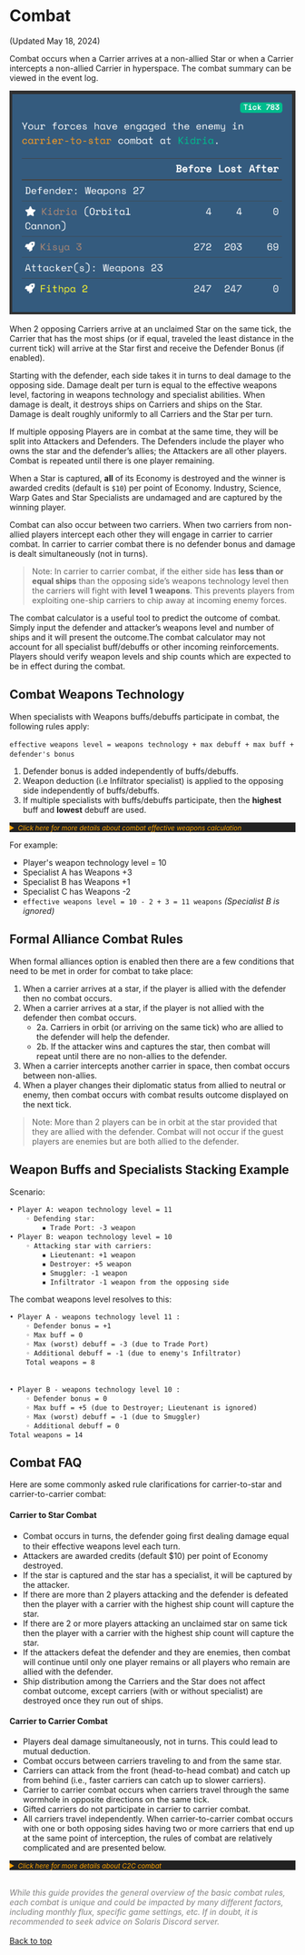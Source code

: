 # Combat
(Updated May 18, 2024)

Combat occurs when a Carrier arrives at a non-allied Star or when a Carrier intercepts a non-allied Carrier in hyperspace. The combat summary can be viewed in the event log.

![Summary of a combat in the event log](img/combat-summary.png)

When 2 opposing Carriers arrive at an unclaimed Star on the same tick, the Carrier that has the most ships (or if equal, traveled the least distance in the current tick) will arrive at the Star first and receive the Defender Bonus (if enabled).

Starting with the defender, each side takes it in turns to deal damage to the opposing side. Damage dealt per turn is equal to the effective weapons level, factoring in weapons technology and specialist abilities. When damage is dealt, it destroys ships on Carriers and ships on the Star. Damage is dealt roughly uniformly to all Carriers and the Star per turn.

If multiple opposing Players are in combat at the same time, they will be split into Attackers and Defenders. The Defenders include the player who owns the star and the defender’s allies; the Attackers are all other players. Combat is repeated until there is one player remaining.

When a Star is captured, **all** of its Economy is destroyed and the winner is awarded credits (default is `$10`) per point of Economy. Industry, Science, Warp Gates and Star Specialists are undamaged and are captured by the winning player.

Combat can also occur between two carriers. When two carriers from non-allied players intercept each other they will engage in carrier to carrier combat. In carrier to carrier combat there is no defender bonus and damage is dealt simultaneously (not in turns).

> Note: In carrier to carrier combat, if the either side has **less than or equal ships** than the opposing side’s weapons technology level then the carriers will fight with **level 1 weapons**. This prevents players from exploiting one-ship carriers to chip away at incoming enemy forces.

The combat calculator is a useful tool to predict the outcome of combat. Simply input the defender and attacker’s weapons level and number of ships and it will present the outcome.The combat calculator may not account for all specialist buff/debuffs or other incoming reinforcements. Players should verify weapon levels and ship counts which are expected to be in effect during the combat.


## Combat Weapons Technology

When specialists with Weapons buffs/debuffs participate in combat, the following rules apply:

`effective weapons level = weapons technology + max debuff + max buff + defender's bonus`

1. Defender bonus is added independently of buffs/debuffs.
2. Weapon deduction (i.e Infiltrator specialist) is applied to the opposing side independently of buffs/debuffs.
3. If multiple specialists with buffs/debuffs participate, then the **highest** buff and **lowest** debuff are used.


<details markdown="1" style="color:orange;background-color:#222222">
<summary><small><i>Click here for more details about combat effective weapons calculation</i></small></summary>

`effective weapons level = weapons technology level + max debuff + max buff + combined defender bonus + deduction by enemy + special buff`

* `weapons technology level` = largest technology level available to any of the players participating on the player’s side in a combat

* `max debuff` = lowest (worst) debuff from any of the specialist belonging to any of the players participating on player’s side; debuff is negative, so it lowers the effective weapons level of the player’s side; debuffs do not stack, only the lowest one is used
    * Both Star and Carrier specialist with weapon debuffs are included in this category

* `max buff` = highest (best) buff from any of the specialist belonging to any of the players participating on player’s side; buff is positive, so it increases the effective weapons level of the player’s side; buffs do not stack, only the highest one is used
    * Only Star specialist that provides weapon buff in this category is War Machine

* `combined defender bonus` = defender bonus + asteroid field bonus + orbital cannon bonus (this is applicable at a Star only)
    * Orbital Cannon falls under this category and would stack with any other weapon buff

* `deduction by enemy` = lowest (worst) deduction imposed by an enemy’s specialist available to any of the players on enemy’s side; deduction by enemy is negative, so it lowers the effective weapons level of the player’s side; deductions by enemy do not stack, only the lowest (largest negative) one is used

* `special buff` = additional buff provided only by War Hero specialist (see War Hero specialist description for more information)

If calculated effective weapons level < 1, then effective weapons level = 1

Notes:

1. Effective weapons level is calculated at the start of the combat and is in effect until combat resolves, even if a carrier weapons specialist runs out of ships mid-combat and is destroyed during the combat.

2. Ship placement does not affect the effective weapons level calculation, as long as the ships participate in the combat. Star defender bonuses and star specialists are in effect even if there are zero ships on the star (i.e., all ships are on carriers orbiting the star).

</details>


For example:

- Player's weapon technology level = 10
- Specialist A has Weapons +3
- Specialist B has Weapons +1
- Specialist C has Weapons -2
- `effective weapons level = 10 - 2 + 3 = 11 weapons` *(Specialist B is ignored)*

## Formal Alliance Combat Rules

When formal alliances option is enabled then there are a few conditions that need to be met in order for combat to take place:

1. When a carrier arrives at a star, if the player is allied with the defender then no combat occurs.
2. When a carrier arrives at a star, if the player is not allied with the defender then combat occurs. 
    * 2a. Carriers in orbit (or arriving on the same tick) who are allied to the defender will help the defender.
    * 2b. If the attacker wins and captures the star, then combat will repeat until there are no non-allies to the defender.
3. When a carrier intercepts another carrier in space, then combat occurs between non-allies.
4. When a player changes their diplomatic status from allied to neutral or enemy, then combat occurs with combat results outcome displayed on the next tick.

> Note: More than 2 players can be in orbit at the star provided that they are allied with the defender. Combat will not occur if the guest players are enemies but are both allied to the defender.


## Weapon Buffs and Specialists Stacking Example

Scenario:

    • Player A: weapon technology level = 11
        ◦ Defending star:
            ▪ Trade Port: -3 weapon
    • Player B: weapon technology level = 10
        ◦ Attacking star with carriers:
            ▪ Lieutenant: +1 weapon
            ▪ Destroyer: +5 weapon
            ▪ Smuggler: -1 weapon
            ▪ Infiltrator -1 weapon from the opposing side

The combat weapons level resolves to this:

    • Player A - weapons technology level 11 :
        ◦ Defender bonus = +1
        ◦ Max buff = 0
        ◦ Max (worst) debuff = -3 (due to Trade Port)
        ◦ Additional debuff = -1 (due to enemy's Infiltrator)
        Total weapons = 8


    • Player B - weapons technology level 10 :
        ◦ Defender bonus = 0
        ◦ Max buff = +5 (due to Destroyer; Lieutenant is ignored)
        ◦ Max (worst) debuff = -1 (due to Smuggler)
        ◦ Additional debuff = 0
    Total weapons = 14


## Combat FAQ

Here are some commonly asked rule clarifications for carrier-to-star and carrier-to-carrier combat:

#### Carrier to Star Combat

- Combat occurs in turns, the defender going ﬁrst dealing damage equal to their effective weapons level each turn.
- Attackers are awarded credits (default $10) per point of Economy destroyed.
- If the star is captured and the star has a specialist, it will be captured by the attacker.
- If there are more than 2 players attacking and the defender is defeated then the player with a carrier with the highest ship count will capture the star.
- If there are 2 or more players attacking an unclaimed star on same tick then the player with a carrier with the highest ship count will capture the star.
- If the attackers defeat the defender and they are enemies, then combat will continue until only one player remains or all players who remain are allied with the defender.
- Ship distribution among the Carriers and the Star does not affect combat outcome, except carriers (with or without specialist) are destroyed once they run out of ships.

#### Carrier to Carrier Combat

- Players deal damage simultaneously, not in turns. This could lead to mutual deduction.
- Combat occurs between carriers traveling to and from the same star. 
- Carriers can attack from the front (head-to-head combat) and catch up from behind (i.e., faster carriers can catch up to slower carriers).
- Carrier to carrier combat occurs when carriers travel through the same wormhole in opposite directions on the same tick.
- Gifted carriers do not participate in carrier to carrier combat.
- All carriers travel independently. When carrier-to-carrier combat occurs with one or both opposing sides having two or more carriers that end up at the same point of interception, the rules of combat are relatively complicated and are presented below.

<details markdown="1" style="color:orange;background-color:#222222">
<summary><i><small>Click here for more details about C2C combat</small></i></summary><br>

Let's assume there are 2 stars, StarA and StarB.
Let carriers A, B, C, D, constructed in this order.

A, B are in the same position on StarA => StarB and owned by Player1.
C, D are in the same position on StarB => StarA and owned by Player2 (who is hostile with Player1).
The positions of A, B and C, D are below 0.2ly in distance, which will be crossed within a tick.

C2C combat is computed:

1. A list of carrier positions is constructed, collecting metadata about the carrier, the current position and the predicted position next tick. 
This list is ordered in what MongoDB calls "natural order", practically likely equivalent to insertion order/age.
2. A carrier graph is constructed, mapping (destination, source) to the carrier position objects traveling between source and destination. The graph looks like this:
(StarA, StarB) => [C, D]
(StarB, StarA) => [A, B]

3. The graph is traversed, in order of insertion of the key. This means that the paths are sorted ascending by the oldest (by natural order) carrier traveling on them.
For each carrier X traveling on that path (in natural order, starting with oldest), all other carriers are checked if they will collide head-on or be overtaken by X within the next tick.
Gift carriers and carriers with combat-avoiding specialists are filtered out.

4. Combat ensues if one of the carriers collected in 3 is not allied to X's owner.

In this example, it means that A will fight the group of C, D.

</details>

<span style="color:grey">

\
*While this guide provides the general overview of the basic combat rules, each combat is unique and could be impacted by many different factors, including monthly flux, specific game settings, etc. If in doubt, it is recommended to seek advice on Solaris Discord server.*
\
\
<a href="#top">Back to top</a>
